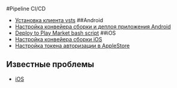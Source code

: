 #Pipeline CI/CD
   - [Установка клиента vsts](/Установка-клиента-vsts-Linux-для-деплоя-приложения-Android)
##Android
   - [Настройка конвейера сборки и деплоя приложения Android](/Настройка-конвейера-сборки-и-деплоя-приложения-Android)
   - [Deploy to Play Market bash script](/Deploy-to-Play-Market-bash-script)
##iOS
   - [Настройка конвейера сборки iOS](/Настройка-конвейера-сборки-iOS)
   - [Настройка токена авторизации в AppleStore](/Настройка-токена-авторизации-в-AppleStore)
## Известные проблемы
   - [iOS](/Известные-проблемы-iOS)